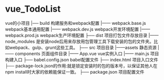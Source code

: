 # vue_TodoList
vue的小项目
|── build                     构建服务和webpack配置
    |—— webpack.base.js    webpack基本通用配置
    |—— webpack.dev.js     webpack开发环境配置
    |—— webpack.prod.js    webpack生产环境配置
├── dist                     项目打包文件存放目录
|——node_modules              是安装node后用来存放用包管理工具下载安装的包的文件夹。比如webpack、gulp、grunt这些工具。 
├── src                      项目目录
    |——assets                  静态资源
    |—— components            页面组件目录
    |—— App.vue                vue实例入口
    |—— main.js                 项目构建入口
├── babel.config.json           babel配置文件
├── index.html                项目入口文件
├── package-lock.json的作用:就是锁定安装时的包的版本号，以保证其他人在npm install时大家的依赖能保证一致。
├── package.json              项目配置文件
